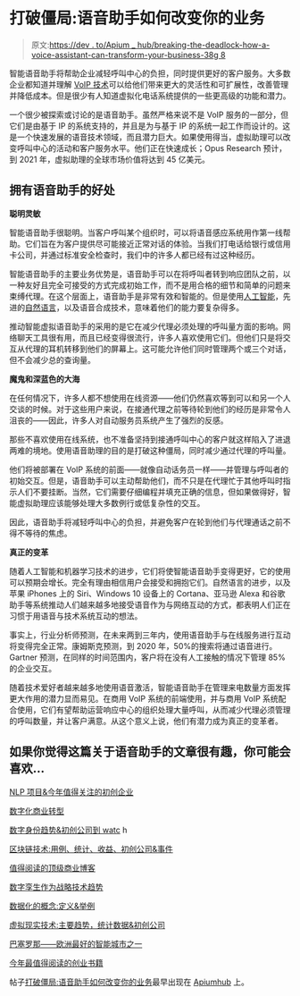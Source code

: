 # 打破僵局:语音助手如何改变你的业务

> 原文:[https://dev . to/Apium _ hub/breaking-the-deadlock-how-a-voice-assistant-can-transform-your-business-38g 8](https://dev.to/apium_hub/breaking-the-deadlock-how-a-voice-assistant-can-transform-your-business-38g8)

智能语音助手将帮助企业减轻呼叫中心的负担，同时提供更好的客户服务。大多数企业都知道并理解 [VoIP 技术](https://www.dmsluk.co.uk/services/hosted-voip/)可以给他们带来更大的灵活性和可扩展性，改善管理并降低成本。但是很少有人知道虚拟化电话系统提供的一些更高级的功能和潜力。

一个很少被探索或讨论的是语音助手。虽然严格来说不是 VoIP 服务的一部分，但它们是由基于 IP 的系统支持的，并且是为与基于 IP 的系统一起工作而设计的。这是一个快速发展的语音技术领域，而且潜力巨大。如果使用得当，虚拟助理可以改变呼叫中心的活动和客户服务水平。他们正在快速成长；Opus Research 预计，到 2021 年，虚拟助理的全球市场价值将达到 45 亿美元。

## [](#benefits-of-having-a-voice-assistant)拥有语音助手的好处

**聪明灵敏**

智能语音助手很聪明。当客户呼叫某个组织时，可以将语音感应系统用作第一线帮助。它们旨在为客户提供尽可能接近正常对话的体验。当我们打电话给银行或信用卡公司，并通过标准安全检查时，我们中的许多人都已经有过这种经历。

智能语音助手的主要业务优势是，语音助手可以在将呼叫者转到响应团队之前，以一种友好且完全可接受的方式完成初始工作，而不是用合格的细节和简单的问题来束缚代理。在这个层面上，语音助手是非常有效和智能的。但是使用[人工智能](https://dev.to/apium_hub/artificial-intelligence--in-math-i-trust-5fhl)，先进的[自然语言](https://apiumhub.com/tech-blog-barcelona/natural-language-processing-projects/)，以及语音合成技术，意味着他们的能力要复杂得多。

推动智能虚拟语音助手的采用的是它在减少代理必须处理的呼叫量方面的影响。网络聊天工具很有用，而且已经变得很流行，许多人喜欢使用它们。但他们只是将交互从代理的耳机转移到他们的屏幕上。这可能允许他们同时管理两个或三个对话，但不会减少总的查询量。

**魔鬼和深蓝色的大海**

在任何情况下，许多人都不想使用在线资源——他们仍然喜欢等到可以和另一个人交谈的时候。对于这些用户来说，在接通代理之前等待轮到他们的经历是非常令人沮丧的——因此，许多人对自动服务员系统产生了强烈的反感。

那些不喜欢使用在线系统，也不准备坚持到接通呼叫中心的客户就这样陷入了进退两难的境地。使用语音助理的目的是打破这种僵局，同时减少通过代理的呼叫量。

他们将被部署在 VoIP 系统的前面——就像自动话务员一样——并管理与呼叫者的初始交互。但是，语音助手可以主动帮助他们，而不只是在代理忙于其他呼叫时指示人们不要挂断。当然，它们需要仔细编程并填充正确的信息，但如果做得好，智能虚拟助理应该能够处理大多数例行或低复杂性的交互。

因此，语音助手将减轻呼叫中心的负担，并避免客户在轮到他们与代理通话之前不得不等待的焦虑。

**真正的变革**

随着人工智能和机器学习技术的进步，它们将使智能语音助手变得更好，它的使用可以预期会增长。完全有理由相信用户会接受和拥抱它们。自然语言的进步，以及苹果 iPhones 上的 Siri、Windows 10 设备上的 Cortana、亚马逊 Alexa 和谷歌助手等系统推动人们越来越多地接受语音作为与网络互动的方式，都表明人们正在习惯于用语音与技术系统互动的想法。

事实上，行业分析师预测，在未来两到三年内，使用语音助手与在线服务进行互动将变得完全正常。康姆斯克预测，到 2020 年，50%的搜索将通过语音进行。Gartner 预测，在同样的时间范围内，客户将在没有人工接触的情况下管理 85%的企业交互。

随着技术爱好者越来越多地使用语音激活，智能语音助手在管理来电数量方面发挥更大作用的潜力显而易见。在商用 VoIP 系统的前端使用，并与商用 VoIP 系统配合使用，它们有望帮助运营响应中心的组织处理大量呼叫，从而减少代理必须管理的呼叫数量，并让客户满意。从这个意义上说，他们有潜力成为真正的变革者。

## [](#if-you-found-this-article-about-voice-assistant-interesting-you-might-like)如果你觉得这篇关于语音助手的文章很有趣，你可能会喜欢…

[NLP 项目&今年值得关注的初创企业](https://apiumhub.com/tech-blog-barcelona/natural-language-processing-projects/)

[数字化商业转型](https://dev.to/apium_hub/digital-business-transformation-trends-statistics--case-studies)

[数字身份趋势&初创公司到 watc](https://dev.to/apium_hub/digital-identity-trends--startups-to-watch-in-2017) h

[区块链技术:用例、统计、收益、初创公司&事件](https://apiumhub.com/tech-blog-barcelona/blockchain-technology/)

[值得阅读的顶级商业博客](https://apiumhub.com/tech-blog-barcelona/top-business-blogs/)

[数字孪生作为战略技术趋势](https://apiumhub.com/tech-blog-barcelona/digital-twin-technology/)

[数据化的概念:定义&举例](https://apiumhub.com/tech-blog-barcelona/datafication-examples/)

[虚拟现实技术:主要趋势，统计数据&初创公司](https://apiumhub.com/tech-blog-barcelona/virtual-reality-technology/)

[巴塞罗那——欧洲最好的智能城市之一](https://apiumhub.com/tech-blog-barcelona/barcelona-smart-cities/)

[今年最值得阅读的创业书籍](https://apiumhub.com/tech-blog-barcelona/entrepreneurship-books/)

帖子[打破僵局:语音助手如何改变你的业务](https://apiumhub.com/tech-blog-barcelona/voice-assistant/)最早出现在 [Apiumhub](https://apiumhub.com) 上。